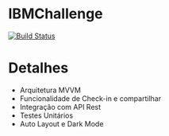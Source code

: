 # IBMChallenge

[![Build Status](https://travis-ci.org/Themakew/IBMChallenge.svg?branch=master)](https://travis-ci.org/Themakew/IBMChallenge)

# Detalhes
- Arquitetura MVVM
- Funcionalidade de Check-in e compartilhar
- Integração com API Rest
- Testes Unitários
- Auto Layout e Dark Mode
